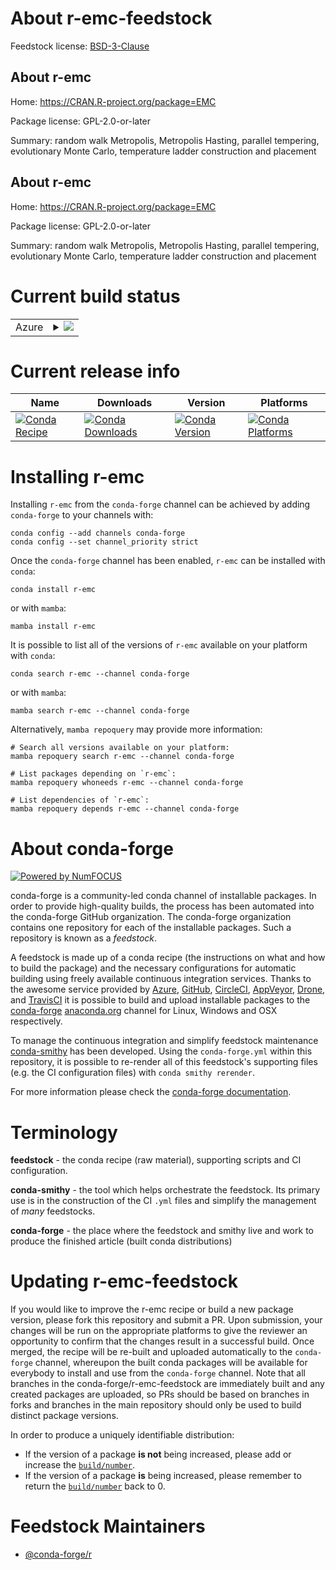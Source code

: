 About r-emc-feedstock
=====================

Feedstock license: [BSD-3-Clause](https://github.com/conda-forge/r-emc-feedstock/blob/main/LICENSE.txt)


About r-emc
-----------

Home: https://CRAN.R-project.org/package=EMC

Package license: GPL-2.0-or-later

Summary: random walk Metropolis, Metropolis Hasting, parallel tempering, evolutionary Monte Carlo, temperature ladder construction and placement

About r-emc
-----------

Home: https://CRAN.R-project.org/package=EMC

Package license: GPL-2.0-or-later

Summary: random walk Metropolis, Metropolis Hasting, parallel tempering, evolutionary Monte Carlo, temperature ladder construction and placement

Current build status
====================


<table>
    
  <tr>
    <td>Azure</td>
    <td>
      <details>
        <summary>
          <a href="https://dev.azure.com/conda-forge/feedstock-builds/_build/latest?definitionId=14590&branchName=main">
            <img src="https://dev.azure.com/conda-forge/feedstock-builds/_apis/build/status/r-emc-feedstock?branchName=main">
          </a>
        </summary>
        <table>
          <thead><tr><th>Variant</th><th>Status</th></tr></thead>
          <tbody><tr>
              <td>linux_64_r_base4.3</td>
              <td>
                <a href="https://dev.azure.com/conda-forge/feedstock-builds/_build/latest?definitionId=14590&branchName=main">
                  <img src="https://dev.azure.com/conda-forge/feedstock-builds/_apis/build/status/r-emc-feedstock?branchName=main&jobName=linux&configuration=linux%20linux_64_r_base4.3" alt="variant">
                </a>
              </td>
            </tr><tr>
              <td>linux_64_r_base4.4</td>
              <td>
                <a href="https://dev.azure.com/conda-forge/feedstock-builds/_build/latest?definitionId=14590&branchName=main">
                  <img src="https://dev.azure.com/conda-forge/feedstock-builds/_apis/build/status/r-emc-feedstock?branchName=main&jobName=linux&configuration=linux%20linux_64_r_base4.4" alt="variant">
                </a>
              </td>
            </tr><tr>
              <td>osx_64_r_base4.3</td>
              <td>
                <a href="https://dev.azure.com/conda-forge/feedstock-builds/_build/latest?definitionId=14590&branchName=main">
                  <img src="https://dev.azure.com/conda-forge/feedstock-builds/_apis/build/status/r-emc-feedstock?branchName=main&jobName=osx&configuration=osx%20osx_64_r_base4.3" alt="variant">
                </a>
              </td>
            </tr><tr>
              <td>osx_64_r_base4.4</td>
              <td>
                <a href="https://dev.azure.com/conda-forge/feedstock-builds/_build/latest?definitionId=14590&branchName=main">
                  <img src="https://dev.azure.com/conda-forge/feedstock-builds/_apis/build/status/r-emc-feedstock?branchName=main&jobName=osx&configuration=osx%20osx_64_r_base4.4" alt="variant">
                </a>
              </td>
            </tr><tr>
              <td>win_64_r_base4.3</td>
              <td>
                <a href="https://dev.azure.com/conda-forge/feedstock-builds/_build/latest?definitionId=14590&branchName=main">
                  <img src="https://dev.azure.com/conda-forge/feedstock-builds/_apis/build/status/r-emc-feedstock?branchName=main&jobName=win&configuration=win%20win_64_r_base4.3" alt="variant">
                </a>
              </td>
            </tr><tr>
              <td>win_64_r_base4.4</td>
              <td>
                <a href="https://dev.azure.com/conda-forge/feedstock-builds/_build/latest?definitionId=14590&branchName=main">
                  <img src="https://dev.azure.com/conda-forge/feedstock-builds/_apis/build/status/r-emc-feedstock?branchName=main&jobName=win&configuration=win%20win_64_r_base4.4" alt="variant">
                </a>
              </td>
            </tr>
          </tbody>
        </table>
      </details>
    </td>
  </tr>
</table>

Current release info
====================

| Name | Downloads | Version | Platforms |
| --- | --- | --- | --- |
| [![Conda Recipe](https://img.shields.io/badge/recipe-r--emc-green.svg)](https://anaconda.org/conda-forge/r-emc) | [![Conda Downloads](https://img.shields.io/conda/dn/conda-forge/r-emc.svg)](https://anaconda.org/conda-forge/r-emc) | [![Conda Version](https://img.shields.io/conda/vn/conda-forge/r-emc.svg)](https://anaconda.org/conda-forge/r-emc) | [![Conda Platforms](https://img.shields.io/conda/pn/conda-forge/r-emc.svg)](https://anaconda.org/conda-forge/r-emc) |

Installing r-emc
================

Installing `r-emc` from the `conda-forge` channel can be achieved by adding `conda-forge` to your channels with:

```
conda config --add channels conda-forge
conda config --set channel_priority strict
```

Once the `conda-forge` channel has been enabled, `r-emc` can be installed with `conda`:

```
conda install r-emc
```

or with `mamba`:

```
mamba install r-emc
```

It is possible to list all of the versions of `r-emc` available on your platform with `conda`:

```
conda search r-emc --channel conda-forge
```

or with `mamba`:

```
mamba search r-emc --channel conda-forge
```

Alternatively, `mamba repoquery` may provide more information:

```
# Search all versions available on your platform:
mamba repoquery search r-emc --channel conda-forge

# List packages depending on `r-emc`:
mamba repoquery whoneeds r-emc --channel conda-forge

# List dependencies of `r-emc`:
mamba repoquery depends r-emc --channel conda-forge
```


About conda-forge
=================

[![Powered by
NumFOCUS](https://img.shields.io/badge/powered%20by-NumFOCUS-orange.svg?style=flat&colorA=E1523D&colorB=007D8A)](https://numfocus.org)

conda-forge is a community-led conda channel of installable packages.
In order to provide high-quality builds, the process has been automated into the
conda-forge GitHub organization. The conda-forge organization contains one repository
for each of the installable packages. Such a repository is known as a *feedstock*.

A feedstock is made up of a conda recipe (the instructions on what and how to build
the package) and the necessary configurations for automatic building using freely
available continuous integration services. Thanks to the awesome service provided by
[Azure](https://azure.microsoft.com/en-us/services/devops/), [GitHub](https://github.com/),
[CircleCI](https://circleci.com/), [AppVeyor](https://www.appveyor.com/),
[Drone](https://cloud.drone.io/welcome), and [TravisCI](https://travis-ci.com/)
it is possible to build and upload installable packages to the
[conda-forge](https://anaconda.org/conda-forge) [anaconda.org](https://anaconda.org/)
channel for Linux, Windows and OSX respectively.

To manage the continuous integration and simplify feedstock maintenance
[conda-smithy](https://github.com/conda-forge/conda-smithy) has been developed.
Using the ``conda-forge.yml`` within this repository, it is possible to re-render all of
this feedstock's supporting files (e.g. the CI configuration files) with ``conda smithy rerender``.

For more information please check the [conda-forge documentation](https://conda-forge.org/docs/).

Terminology
===========

**feedstock** - the conda recipe (raw material), supporting scripts and CI configuration.

**conda-smithy** - the tool which helps orchestrate the feedstock.
                   Its primary use is in the construction of the CI ``.yml`` files
                   and simplify the management of *many* feedstocks.

**conda-forge** - the place where the feedstock and smithy live and work to
                  produce the finished article (built conda distributions)


Updating r-emc-feedstock
========================

If you would like to improve the r-emc recipe or build a new
package version, please fork this repository and submit a PR. Upon submission,
your changes will be run on the appropriate platforms to give the reviewer an
opportunity to confirm that the changes result in a successful build. Once
merged, the recipe will be re-built and uploaded automatically to the
`conda-forge` channel, whereupon the built conda packages will be available for
everybody to install and use from the `conda-forge` channel.
Note that all branches in the conda-forge/r-emc-feedstock are
immediately built and any created packages are uploaded, so PRs should be based
on branches in forks and branches in the main repository should only be used to
build distinct package versions.

In order to produce a uniquely identifiable distribution:
 * If the version of a package **is not** being increased, please add or increase
   the [``build/number``](https://docs.conda.io/projects/conda-build/en/latest/resources/define-metadata.html#build-number-and-string).
 * If the version of a package **is** being increased, please remember to return
   the [``build/number``](https://docs.conda.io/projects/conda-build/en/latest/resources/define-metadata.html#build-number-and-string)
   back to 0.

Feedstock Maintainers
=====================

* [@conda-forge/r](https://github.com/conda-forge/r/)

